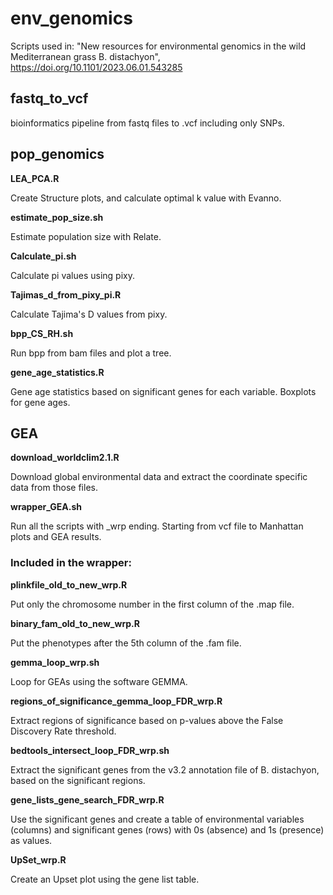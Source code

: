 # env_genomics
Scripts used in: "New resources for environmental genomics in the wild Mediterranean grass B. distachyon", https://doi.org/10.1101/2023.06.01.543285

## fastq_to_vcf

bioinformatics pipeline from fastq files to .vcf including only SNPs.

## pop_genomics

**LEA_PCA.R**

Create Structure plots, and calculate optimal k value with Evanno.

**estimate_pop_size.sh**

Estimate population size with Relate.

**Calculate_pi.sh**

Calculate pi values using pixy.

**Tajimas_d_from_pixy_pi.R**

Calculate Tajima's D values from pixy.

**bpp_CS_RH.sh**

Run bpp from bam files and plot a tree.

**gene_age_statistics.R**

Gene age statistics based on significant genes for each variable. Boxplots for gene ages.

## GEA

**download_worldclim2.1.R**

Download global environmental data and extract the coordinate specific data from those files.

**wrapper_GEA.sh**

Run all the scripts with _wrp ending. Starting from vcf file to Manhattan plots and GEA results.

### Included in the wrapper:

**plinkfile_old_to_new_wrp.R**

Put only the chromosome number in the first column of the .map file.

**binary_fam_old_to_new_wrp.R**

Put the phenotypes after the 5th column of the .fam file.

**gemma_loop_wrp.sh**

Loop for GEAs using the software GEMMA.

**regions_of_significance_gemma_loop_FDR_wrp.R**

Extract regions of significance based on p-values above the False Discovery Rate threshold.

**bedtools_intersect_loop_FDR_wrp.sh**

Extract the significant genes from the v3.2 annotation file of B. distachyon, based on the significant regions.

**gene_lists_gene_search_FDR_wrp.R**

Use the significant genes and create a table of environmental variables (columns) and significant genes (rows) with 0s (absence) and 1s (presence) as values.

**UpSet_wrp.R**

Create an Upset plot using the gene list table.

